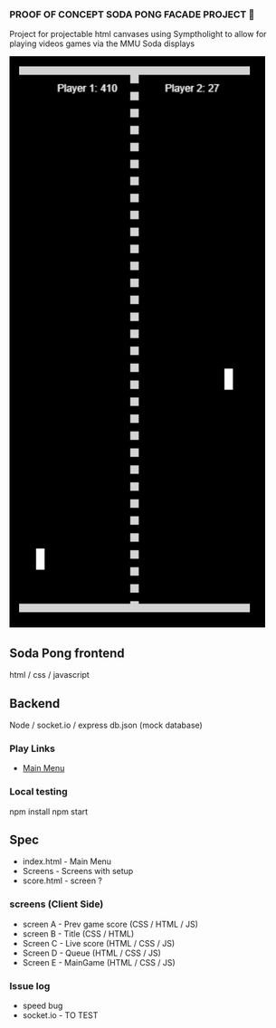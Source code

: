 ### PROOF OF CONCEPT SODA PONG FACADE PROJECT 👋
Project for projectable html canvases using Symptholight to allow for playing videos games 
via the MMU Soda displays

![image](pingpong.png)

## Soda Pong frontend
html / css / javascript

## Backend
Node / socket.io / express
db.json (mock database)

### Play Links

- [Main Menu](public/index.html)

### Local testing
npm install 
npm start

## Spec
- index.html - Main Menu
- Screens - Screens with setup
- score.html - screen ?

### screens (Client Side)
- screen A - Prev game score (CSS / HTML / JS)
- screen B - Title (CSS / HTML)
- Screen C - Live score (HTML / CSS / JS)
- Screen D - Queue (HTML / CSS / JS)
- Screen E - MainGame (HTML / CSS / JS)

###  Issue log
- speed bug 
- socket.io - TO TEST 